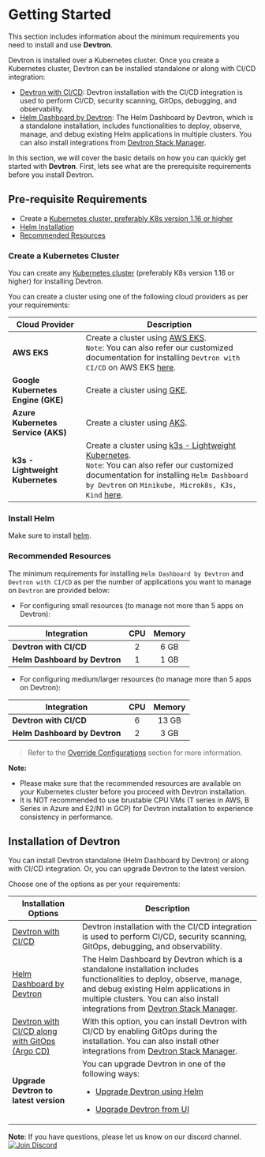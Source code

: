 # Getting Started
 
This section includes information about the minimum requirements you need to install and use **Devtron**.

Devtron is installed over a Kubernetes cluster. Once you create a Kubernetes cluster, Devtron can be installed standalone or along with CI/CD integration:

* [Devtron with CI/CD](../install/install-devtron-with-cicd.md): Devtron installation with the CI/CD integration is used to perform CI/CD, security scanning, GitOps, debugging, and observability.
* [Helm Dashboard by Devtron](../install/install-devtron.md): The Helm Dashboard by Devtron, which is a standalone installation, includes functionalities to deploy, observe, manage, and debug existing Helm applications in multiple clusters. You can also install integrations from [Devtron Stack Manager](../../user-guide/integrations/README.md).

In this section, we will cover the basic details on how you can quickly get started with **Devtron**.
First, lets see what are the prerequisite requirements before you install Devtron.

## Pre-requisite Requirements
* Create a [Kubernetes cluster, preferably K8s version 1.16 or higher](#create-a-kubernetes-cluster)
* [Helm Installation](https://helm.sh/docs/intro/install/)
* [Recommended Resources](#recommended-resources)


### Create a Kubernetes Cluster
 
You can create any [Kubernetes cluster](https://kubernetes.io/docs/tutorials/kubernetes-basics/create-cluster/) (preferably K8s version 1.16 or higher) for installing Devtron.

You can create a cluster using one of the following cloud providers as per your requirements:

| Cloud Provider | Description |
| --- | --- |
| **AWS EKS** | Create a cluster using [AWS EKS](https://docs.aws.amazon.com/eks/latest/userguide/getting-started-console.html). <br>`Note`: You can also refer our customized documentation for installing  `Devtron with CI/CD` on AWS EKS [here](https://github.com/devtron-labs/devtron/blob/b33a37bb608d07966c8f8b89e4f59287db873c6c/docs/setup/install/install-devtron-on-aws-eks.md).</br>  |
| **Google Kubernetes Engine (GKE)** | Create a cluster using [GKE](https://cloud.google.com/kubernetes-engine/). |
| **Azure Kubernetes Service (AKS)** | Create a cluster using [AKS](https://learn.microsoft.com/en-us/azure/aks/). | 
| **k3s - Lightweight Kubernetes** | Create a cluster using [k3s - Lightweight Kubernetes](https://devtron.ai/blog/deploy-your-applications-over-k3s-lightweight-kubernetes-in-no-time/).<br>`Note`: You can also refer our customized documentation for installing `Helm Dashboard by Devtron` on `Minikube, Microk8s, K3s, Kind` [here](../install/install-devtron-on-minikube-microk8s-k3s-kind.md).</br> | 



### Install Helm

Make sure to install [helm](https://helm.sh/docs/intro/install/).



### Recommended Resources

The minimum requirements for installing `Helm Dashboard by Devtron` and `Devtron with CI/CD` as per the number of applications you want to manage on `Devtron` are provided below:

* For configuring small resources (to manage not more than 5 apps on Devtron):

| Integration | CPU | Memory |
| --- | :---: | :---: |
| **Devtron with CI/CD** | 2 | 6 GB |
| **Helm Dashboard by Devtron** | 1 | 1 GB |

* For configuring medium/larger resources (to manage more than 5 apps on Devtron):

| Integration | CPU | Memory |
| --- | :---: | :---: |
| **Devtron with CI/CD** | 6 | 13 GB |
| **Helm Dashboard by Devtron** | 2 | 3 GB |

> Refer to the [Override Configurations](../install/override-default-devtron-installation-configs.md) section for more information.

**Note:**
* Please make sure that the recommended resources are available on your Kubernetes cluster before you proceed with Devtron installation.
* It is NOT recommended to use brustable CPU VMs (T series in AWS, B Series in Azure and E2/N1 in GCP) for Devtron installation to experience consistency in performance.
 

## Installation of Devtron

You can install Devtron standalone (Helm Dashboard by Devtron) or along with CI/CD integration. Or, you can upgrade Devtron to the latest version.

Choose one of the options as per your requirements:

| Installation Options | Description |
| --- | --- |
| [Devtron with CI/CD](../install/install-devtron-with-cicd.md) | Devtron installation with the CI/CD integration is used to perform CI/CD, security scanning, GitOps, debugging, and observability. |
| [Helm Dashboard by Devtron](../install/install-devtron.md) | The Helm Dashboard by Devtron which is a standalone installation includes functionalities to deploy, observe, manage, and debug existing Helm applications in multiple clusters. You can also install integrations from [Devtron Stack Manager](../../user-guide/integrations/README.md). |
| [Devtron with CI/CD along with GitOps (Argo CD)](../install/install-devtron-with-cicd-with-gitops.md) | With this option, you can install Devtron with CI/CD by enabling GitOps during the installation. You can also install other integrations from [Devtron Stack Manager](../../user-guide/integrations/README.md). |
| **Upgrade Devtron to latest version** | You can upgrade Devtron in one of the following ways:<ul><li>[Upgrade Devtron using Helm](../../setup/upgrade/README.md#upgrade-devtron-using-helm)</ul></li><ul><li>[Upgrade Devtron from UI](../../setup/upgrade/upgrade-devtron-ui.md)</ul></li> |

**Note**: If you have questions, please let us know on our discord channel. [![Join Discord](https://img.shields.io/badge/Join%20us%20on-Discord-e01563.svg)](https://discord.gg/jsRG5qx2gp)



